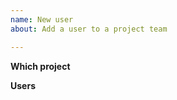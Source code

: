 ```yaml
---
name: New user
about: Add a user to a project team

---
```


**Which project**
<!--
Put a link/path to the `Project` and/or project team that this query is about.
-->

**Users**
<!--
Provide a list of users that will be given access.
We default user access to be "Developer", if you want "Maintainer" access, please clearly
state who shall be "Maintainer" or "Developer".
We will allow DTU users by only confirming their email through a DTU mail account.

We request confirmation from `Maintainers` of projects before adding users.
-->
